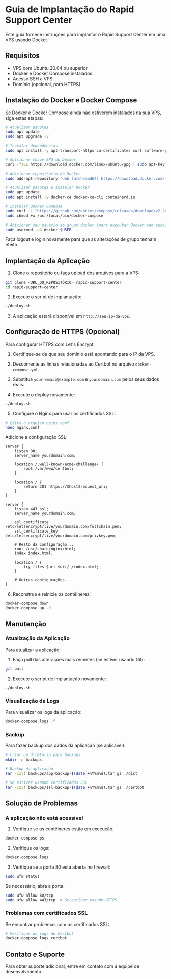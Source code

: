 # Guia de Implantação do Rapid Support Center

Este guia fornece instruções para implantar o Rapid Support Center em uma VPS usando Docker.

## Requisitos

- VPS com Ubuntu 20.04 ou superior
- Docker e Docker Compose instalados
- Acesso SSH à VPS
- Domínio (opcional, para HTTPS)

## Instalação do Docker e Docker Compose

Se Docker e Docker Compose ainda não estiverem instalados na sua VPS, siga estas etapas:

```bash
# Atualizar pacotes
sudo apt update
sudo apt upgrade -y

# Instalar dependências
sudo apt install -y apt-transport-https ca-certificates curl software-properties-common

# Adicionar chave GPG do Docker
curl -fsSL https://download.docker.com/linux/ubuntu/gpg | sudo apt-key add -

# Adicionar repositório do Docker
sudo add-apt-repository "deb [arch=amd64] https://download.docker.com/linux/ubuntu $(lsb_release -cs) stable"

# Atualizar pacotes e instalar Docker
sudo apt update
sudo apt install -y docker-ce docker-ce-cli containerd.io

# Instalar Docker Compose
sudo curl -L "https://github.com/docker/compose/releases/download/v2.24.6/docker-compose-$(uname -s)-$(uname -m)" -o /usr/local/bin/docker-compose
sudo chmod +x /usr/local/bin/docker-compose

# Adicionar seu usuário ao grupo docker (para executar Docker sem sudo)
sudo usermod -aG docker $USER
```

Faça logout e login novamente para que as alterações de grupo tenham efeito.

## Implantação da Aplicação

1. Clone o repositório ou faça upload dos arquivos para a VPS:

```bash
git clone <URL_DO_REPOSITÓRIO> rapid-support-center
cd rapid-support-center
```

2. Execute o script de implantação:

```bash
./deploy.sh
```

3. A aplicação estará disponível em `http://seu-ip-da-vps`.

## Configuração de HTTPS (Opcional)

Para configurar HTTPS com Let's Encrypt:

1. Certifique-se de que seu domínio está apontando para o IP da VPS.

2. Descomente as linhas relacionadas ao Certbot no arquivo `docker-compose.yml`.

3. Substitua `your-email@example.com` e `yourdomain.com` pelos seus dados reais.

4. Execute o deploy novamente:

```bash
./deploy.sh
```

5. Configure o Nginx para usar os certificados SSL:

```bash
# Edite o arquivo nginx.conf
nano nginx.conf
```

Adicione a configuração SSL:

```nginx
server {
    listen 80;
    server_name yourdomain.com;
    
    location /.well-known/acme-challenge/ {
        root /var/www/certbot;
    }
    
    location / {
        return 301 https://$host$request_uri;
    }
}

server {
    listen 443 ssl;
    server_name yourdomain.com;
    
    ssl_certificate /etc/letsencrypt/live/yourdomain.com/fullchain.pem;
    ssl_certificate_key /etc/letsencrypt/live/yourdomain.com/privkey.pem;
    
    # Resto da configuração...
    root /usr/share/nginx/html;
    index index.html;
    
    location / {
        try_files $uri $uri/ /index.html;
    }
    
    # Outras configurações...
}
```

6. Reconstrua e reinicie os contêineres:

```bash
docker-compose down
docker-compose up -d
```

## Manutenção

### Atualização da Aplicação

Para atualizar a aplicação:

1. Faça pull das alterações mais recentes (se estiver usando Git):

```bash
git pull
```

2. Execute o script de implantação novamente:

```bash
./deploy.sh
```

### Visualização de Logs

Para visualizar os logs da aplicação:

```bash
docker-compose logs -f
```

### Backup

Para fazer backup dos dados da aplicação (se aplicável):

```bash
# Criar um diretório para backups
mkdir -p backups

# Backup da aplicação
tar -czvf backups/app-backup-$(date +%Y%m%d).tar.gz ./dist

# Se estiver usando certificados SSL
tar -czvf backups/ssl-backup-$(date +%Y%m%d).tar.gz ./certbot
```

## Solução de Problemas

### A aplicação não está acessível

1. Verifique se os contêineres estão em execução:

```bash
docker-compose ps
```

2. Verifique os logs:

```bash
docker-compose logs
```

3. Verifique se a porta 80 está aberta no firewall:

```bash
sudo ufw status
```

Se necessário, abra a porta:

```bash
sudo ufw allow 80/tcp
sudo ufw allow 443/tcp  # Se estiver usando HTTPS
```

### Problemas com certificados SSL

Se encontrar problemas com os certificados SSL:

```bash
# Verifique os logs do Certbot
docker-compose logs certbot
```

## Contato e Suporte

Para obter suporte adicional, entre em contato com a equipe de desenvolvimento.
